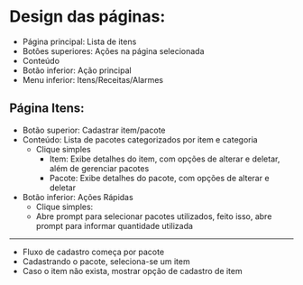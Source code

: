 # Design das páginas:

- Página principal: Lista de itens
- Botões superiores: Ações na página selecionada
- Conteúdo
- Botão inferior: Ação principal
- Menu inferior: Itens/Receitas/Alarmes  

## Página Itens:
- Botão superior: Cadastrar item/pacote
- Conteúdo: Lista de pacotes categorizados por item e categoria
  - Clique simples
    - Item: Exibe detalhes do item, com opções de alterar e deletar, além de gerenciar pacotes
    - Pacote: Exibe detalhes do pacote, com opções de alterar e deletar
- Botão inferior: Ações Rápidas
  - Clique simples: 
  - Abre prompt para selecionar pacotes utilizados, feito isso, abre prompt para informar quantidade utilizada

---

- Fluxo de cadastro começa por pacote
- Cadastrando o pacote, seleciona-se um item
- Caso o item não exista, mostrar opção de cadastro de item
